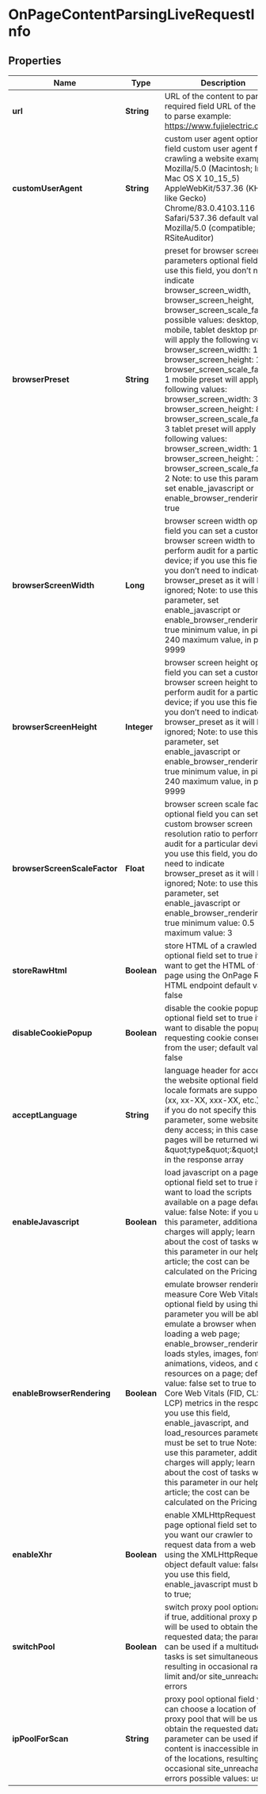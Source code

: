 

# OnPageContentParsingLiveRequestInfo


## Properties

| Name | Type | Description | Notes |
|------------ | ------------- | ------------- | -------------|
|**url** | **String** | URL of the content to parse required field URL of the page to parse example: https://www.fujielectric.com/ |  [optional] |
|**customUserAgent** | **String** | custom user agent optional field custom user agent for crawling a website example: Mozilla/5.0 (Macintosh; Intel Mac OS X 10_15_5) AppleWebKit/537.36 (KHTML, like Gecko) Chrome/83.0.4103.116 Safari/537.36  default value: Mozilla/5.0 (compatible; RSiteAuditor) |  [optional] |
|**browserPreset** | **String** | preset for browser screen parameters optional field if you use this field, you don’t need to indicate browser_screen_width, browser_screen_height, browser_screen_scale_factor possible values: desktop, mobile, tablet desktop preset will apply the following values: browser_screen_width: 1920 browser_screen_height: 1080 browser_screen_scale_factor: 1 mobile preset will apply the following values: browser_screen_width: 390 browser_screen_height: 844 browser_screen_scale_factor: 3 tablet preset will apply the following values: browser_screen_width: 1024 browser_screen_height: 1366 browser_screen_scale_factor: 2 Note: to use this parameter, set enable_javascript or enable_browser_rendering to true |  [optional] |
|**browserScreenWidth** | **Long** | browser screen width optional field you can set a custom browser screen width to perform audit for a particular device; if you use this field, you don’t need to indicate browser_preset as it will be ignored; Note: to use this parameter, set enable_javascript or enable_browser_rendering to true minimum value, in pixels: 240 maximum value, in pixels: 9999 |  [optional] |
|**browserScreenHeight** | **Integer** | browser screen height optional field you can set a custom browser screen height to perform audit for a particular device; if you use this field, you don’t need to indicate browser_preset as it will be ignored; Note: to use this parameter, set enable_javascript or enable_browser_rendering to true minimum value, in pixels: 240 maximum value, in pixels: 9999 |  [optional] |
|**browserScreenScaleFactor** | **Float** | browser screen scale factor optional field you can set a custom browser screen resolution ratio to perform audit for a particular device; if you use this field, you don’t need to indicate browser_preset as it will be ignored; Note: to use this parameter, set enable_javascript or enable_browser_rendering to true minimum value: 0.5 maximum value: 3 |  [optional] |
|**storeRawHtml** | **Boolean** | store HTML of a crawled page optional field set to true if you want to get the HTML of the page using the OnPage Raw HTML endpoint default value: false |  [optional] |
|**disableCookiePopup** | **Boolean** | disable the cookie popup  optional field set to true if you want to disable the popup requesting cookie consent from the user; default value: false |  [optional] |
|**acceptLanguage** | **String** | language header for accessing the website optional field all locale formats are supported (xx, xx-XX, xxx-XX, etc.) Note: if you do not specify this parameter, some websites may deny access; in this case, pages will be returned with the \&quot;type\&quot;:\&quot;broken in the response array |  [optional] |
|**enableJavascript** | **Boolean** | load javascript on a page optional field set to true if you want to load the scripts available on a page default value: false Note: if you use this parameter, additional charges will apply; learn more about the cost of tasks with this parameter in our help article; the cost can be calculated on the Pricing Page |  [optional] |
|**enableBrowserRendering** | **Boolean** | emulate browser rendering to measure Core Web Vitals optional field by using this parameter you will be able to emulate a browser when loading a web page; enable_browser_rendering loads styles, images, fonts, animations, videos, and other resources on a page; default value: false set to true to obtain Core Web Vitals (FID, CLS, LCP) metrics in the response; if you use this field, enable_javascript, and load_resources parameters must be set to true Note: if you use this parameter, additional charges will apply; learn more about the cost of tasks with this parameter in our help article; the cost can be calculated on the Pricing Page |  [optional] |
|**enableXhr** | **Boolean** | enable XMLHttpRequest on a page optional field set to true if you want our crawler to request data from a web server using the XMLHttpRequest object default value: false if you use this field, enable_javascript must be set to true; |  [optional] |
|**switchPool** | **Boolean** | switch proxy pool optional field if true, additional proxy pools will be used to obtain the requested data; the parameter can be used if a multitude of tasks is set simultaneously, resulting in occasional rate-limit and/or site_unreachable errors |  [optional] |
|**ipPoolForScan** | **String** | proxy pool optional field you can choose a location of the proxy pool that will be used to obtain the requested data; the parameter can be used if page content is inaccessible in one of the locations, resulting in occasional site_unreachable errors possible values: us, de |  [optional] |



